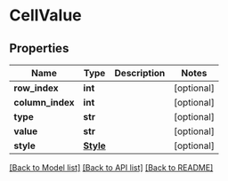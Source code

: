 # CellValue

## Properties
Name | Type | Description | Notes
------------ | ------------- | ------------- | -------------
**row_index** | **int** |  | [optional] 
**column_index** | **int** |  | [optional] 
**type** | **str** |  | [optional] 
**value** | **str** |  | [optional] 
**style** | [**Style**](Style.md) |  | [optional] 

[[Back to Model list]](../README.md#documentation-for-models) [[Back to API list]](../README.md#documentation-for-api-endpoints) [[Back to README]](../README.md)


